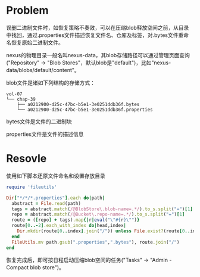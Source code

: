 
# Problem

误删二进制文件时，如恢复策略不奏效，可以在压缩blob释放空间之前，从目录中找回，通过.properties文件描述恢复文件名、仓库及标签，对.bytes文件重命名恢复原始二进制文件。

nexus的物理目录一般名叫nexus-data，其blob存储路径可以通过管理页面查询("Repository" -> "Blob Stores"，默认blob是"default")，比如"nexus-data/blobs/default/content"。

blob文件是诸如下列结构的存储方式：

```shell
vol-07
└── chap-39
    ├── a0212900-d25c-47bc-b5e1-3e0251ddb36f.bytes
    └── a0212900-d25c-47bc-b5e1-3e0251ddb36f.properties
```

bytes文件是文件的二进制块

properties文件是文件的描述信息

# Resovle

使用如下脚本还原文件命名和设置存放目录

```ruby
require 'fileutils'

Dir["*/*/*.properties"].each do|path|
  abstract = File.read(path)
  tags = abstract.match(/@BlobStore\.blob-name=.*/).to_s.split("=")[1].split("/")
  repo = abstract.match(/@Bucket\.repo-name=.*/).to_s.split("=")[1]
  route = ([repo] + tags).map{|r|eval("\"#{r}\"")}
  route[0..-2].each_with_index do|head,index|
    Dir.mkdir(route[0..index].join("/")) unless File.exist?(route[0..index].join("/"))
  end
  FileUtils.mv path.gsub(".properties",".bytes"), route.join("/")
end
```

恢复完成后，即可按日程启动压缩blob空间的任务("Tasks" -> "Admin - Compact blob store")。
